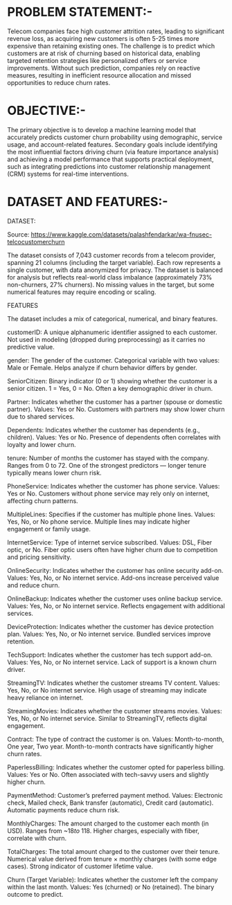 # PROBLEM STATEMENT:-

Telecom companies face high customer attrition rates, leading to significant revenue loss, as acquiring new customers is often 5-25 times more expensive than retaining existing ones. The challenge is to predict which customers are at risk of churning based on historical data, enabling targeted retention strategies like personalized offers or service improvements. Without such prediction, companies rely on reactive measures, resulting in inefficient resource allocation and missed opportunities to reduce churn rates.

# OBJECTIVE:-

The primary objective is to develop a machine learning model that accurately predicts customer churn probability using demographic, service usage, and account-related features. Secondary goals include identifying the most influential factors driving churn (via feature importance analysis) and achieving a model performance that supports practical deployment, such as integrating predictions into customer relationship management (CRM) systems for real-time interventions.

# DATASET AND FEATURES:-

DATASET:

Source: https://www.kaggle.com/datasets/palashfendarkar/wa-fnusec-telcocustomerchurn

The dataset consists of 7,043 customer records from a telecom provider, spanning 21 columns (including the target variable). Each row represents a single customer, with data anonymized for privacy. The dataset is balanced for analysis but reflects real-world class imbalance (approximately 73% non-churners, 27% churners). No missing values in the target, but some numerical features may require encoding or scaling.

FEATURES

The dataset includes a mix of categorical, numerical, and binary features.

customerID:
A unique alphanumeric identifier assigned to each customer. Not used in modeling (dropped during preprocessing) as it carries no predictive value.

gender:
The gender of the customer. Categorical variable with two values: Male or Female. Helps analyze if churn behavior differs by gender.

SeniorCitizen:
Binary indicator (0 or 1) showing whether the customer is a senior citizen. 1 = Yes, 0 = No. Often a key demographic driver in churn.

Partner:
Indicates whether the customer has a partner (spouse or domestic partner). Values: Yes or No. Customers with partners may show lower churn due to shared services.

Dependents:
Indicates whether the customer has dependents (e.g., children). Values: Yes or No. Presence of dependents often correlates with loyalty and lower churn.

tenure:
Number of months the customer has stayed with the company. Ranges from 0 to 72. One of the strongest predictors — longer tenure typically means lower churn risk.

PhoneService:
Indicates whether the customer has phone service. Values: Yes or No. Customers without phone service may rely only on internet, affecting churn patterns.

MultipleLines:
Specifies if the customer has multiple phone lines. Values: Yes, No, or No phone service. Multiple lines may indicate higher engagement or family usage.

InternetService:
Type of internet service subscribed. Values: DSL, Fiber optic, or No. Fiber optic users often have higher churn due to competition and pricing sensitivity.

OnlineSecurity:
Indicates whether the customer has online security add-on. Values: Yes, No, or No internet service. Add-ons increase perceived value and reduce churn.

OnlineBackup:
Indicates whether the customer uses online backup service. Values: Yes, No, or No internet service. Reflects engagement with additional services.

DeviceProtection:
Indicates whether the customer has device protection plan. Values: Yes, No, or No internet service. Bundled services improve retention.

TechSupport:
Indicates whether the customer has tech support add-on. Values: Yes, No, or No internet service. Lack of support is a known churn driver.

StreamingTV:
Indicates whether the customer streams TV content. Values: Yes, No, or No internet service. High usage of streaming may indicate heavy reliance on internet.

StreamingMovies:
Indicates whether the customer streams movies. Values: Yes, No, or No internet service. Similar to StreamingTV, reflects digital engagement.

Contract:
The type of contract the customer is on. Values: Month-to-month, One year, Two year. Month-to-month contracts have significantly higher churn rates.

PaperlessBilling:
Indicates whether the customer opted for paperless billing. Values: Yes or No. Often associated with tech-savvy users and slightly higher churn.

PaymentMethod:
Customer’s preferred payment method. Values: Electronic check, Mailed check, Bank transfer (automatic), Credit card (automatic). Automatic payments reduce churn risk.

MonthlyCharges:
The amount charged to the customer each month (in USD). Ranges from ~$18 to ~$118. Higher charges, especially with fiber, correlate with churn.

TotalCharges:
The total amount charged to the customer over their tenure. Numerical value derived from tenure × monthly charges (with some edge cases). Strong indicator of customer lifetime value.

Churn (Target Variable):
Indicates whether the customer left the company within the last month. Values: Yes (churned) or No (retained). The binary outcome to predict.
